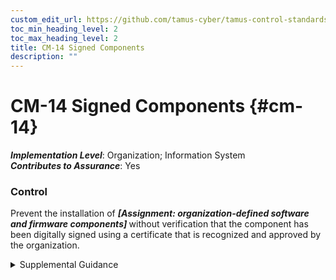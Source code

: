 ```yaml
---
custom_edit_url: https://github.com/tamus-cyber/tamus-control-standards/tree/main/content/tamus.edu/TAMUS_profile.xml
toc_min_heading_level: 2
toc_max_heading_level: 2
title: CM-14 Signed Components
description: ""
---
```


# CM-14 Signed Components {#cm-14}

_**Implementation Level**_: Organization; Information System\
_**Contributes to Assurance**_: Yes

### Control

Prevent the installation of <strong> <em>[Assignment: organization-defined software and firmware components]</em> </strong> without verification that the component has been digitally signed using a certificate that is recognized and approved by the organization.

<details>
  <summary>Supplemental Guidance</summary>

Software and firmware components prevented from installation unless signed with recognized and approved certificates include software and firmware version updates, patches, service packs, device drivers, and basic input/output system updates. Organizations can identify applicable software and firmware components by type, by specific items, or a combination of both. Digital signatures and organizational verification of such signatures is a method of code authentication.

</details>

